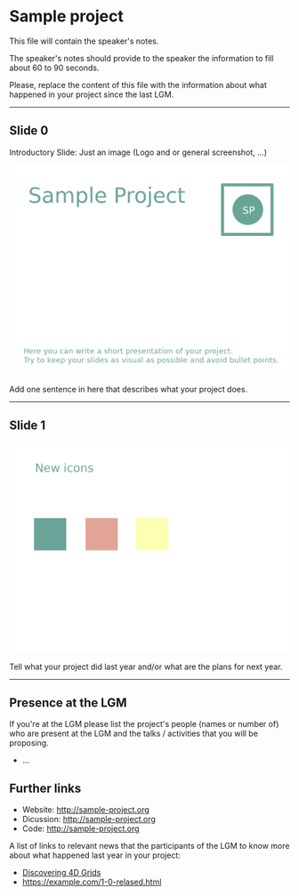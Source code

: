 # Sample project


This file will contain the speaker's notes.

The speaker's notes should provide to the speaker the information to fill about 60 to 90 seconds.

Please, replace the content of this file with the information about what happened in your project since the last LGM.

---

## Slide 0

Introductory Slide: Just an image (Logo and or general screenshot, ...)

![](sample-project-0.png)

Add one sentence in here that describes what your project does.

---

## Slide 1

![](sample-project-1.png)

Tell what your project did last year and/or what are the plans for next year.

---

## Presence at the LGM

If you're at the LGM please list the project's people (names or number of) who are present at the LGM and the talks / activities that you will be proposing.

- ...

## Further links

- Website: <http://sample-project.org>
- Dicussion: <http://sample-project.org>
- Code: <http://sample-project.org>

A list of links to relevant news that the participants of the LGM to know more about what happened last year in your project:

- [Discovering 4D Grids](https://example.com/4d-grids)
- <https://example.com/1-0-relased.html>

